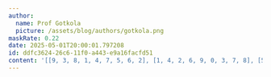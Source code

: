 ```yaml
---
author:
  name: Prof Gotkola
  picture: /assets/blog/authors/gotkola.png
maskRate: 0.22
date: 2025-05-01T20:00:01.797208
id: ddfc3624-26c6-11f0-a443-e9a16facfd51
content: '[[9, 3, 8, 1, 4, 7, 5, 6, 2], [1, 4, 2, 6, 9, 0, 3, 7, 8], [5, 7, 6, 0, 2, 8, 4, 0, 1], [0, 8, 7, 5, 0, 0, 9, 4, 6], [6, 2, 9, 4, 8, 3, 7, 1, 5], [4, 1, 5, 9, 7, 6, 8, 2, 3], [0, 6, 1, 7, 3, 9, 2, 0, 4], [7, 5, 0, 2, 0, 0, 0, 8, 0], [2, 9, 0, 8, 5, 1, 0, 0, 0]]'
---
```

